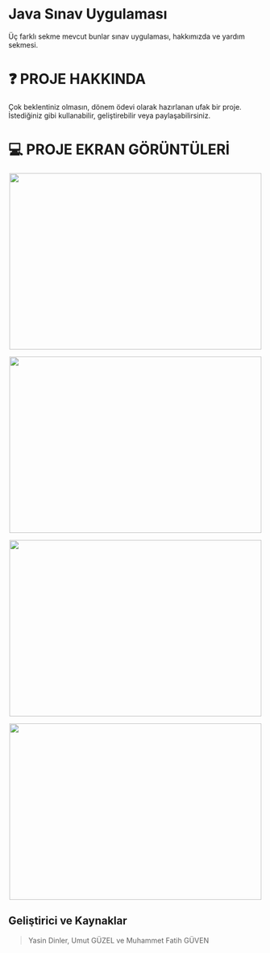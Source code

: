 # Java Sınav Uygulaması
Üç farklı sekme mevcut bunlar sınav uygulaması, hakkımızda ve yardım sekmesi.


❓ PROJE HAKKINDA
===========
Çok beklentiniz olmasın, dönem ödevi olarak hazırlanan ufak bir proje. İstediğiniz gibi kullanabilir, geliştirebilir veya paylaşabilirsiniz.

💻 PROJE EKRAN GÖRÜNTÜLERİ
===========

<p align="center">
  <img width="500" height="350" src="https://raw.githubusercontent.com/TheGladio/Java-Sinav-Uygulamasi/main/Ekran%20G%C3%B6r%C3%BCnt%C3%BCleri/S%C4%B1nav%C4%B1%20Ba%C5%9Flat.jpg">
</p>

<p align="center">
  <img width="500" height="350" src="https://raw.githubusercontent.com/TheGladio/Java-Sinav-Uygulamasi/main/Ekran%20G%C3%B6r%C3%BCnt%C3%BCleri/Hakk%C4%B1m%C4%B1zda.jpg">
</p>

<p align="center">
  <img width="500" height="350" src="https://raw.githubusercontent.com/TheGladio/Java-Sinav-Uygulamasi/main/Ekran%20G%C3%B6r%C3%BCnt%C3%BCleri/Yard%C4%B1m.jpg">
</p>

<p align="center">
  <img width="500" height="350" src="https://github.com/TheGladio/Java-Sinav-Uygulamasi/blob/main/Ekran%20G%C3%B6r%C3%BCnt%C3%BCleri/S%C4%B1nav%20Ekran%C4%B1.jpg">
</p>

Geliştirici ve Kaynaklar
-------
> Yasin Dinler,
>	Umut GÜZEL ve
>	Muhammet Fatih GÜVEN
